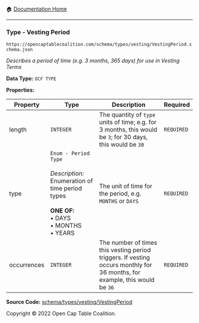 :house: [Documentation Home](/README.md)

---

### Type - Vesting Period

`https://opencaptablecoalition.com/schema/types/vesting/VestingPeriod.schema.json`

_Describes a period of time (e.g. 3 months, 365 days) for use in Vesting Terms_

**Data Type:** `OCF TYPE`

**Properties:**

| Property    | Type                                                                                                                                                     | Description                                                                                                                | Required   |
| ----------- | -------------------------------------------------------------------------------------------------------------------------------------------------------- | -------------------------------------------------------------------------------------------------------------------------- | ---------- |
| length      | `INTEGER`                                                                                                                                                | The quantity of `type` units of time; e.g. for 3 months, this would be `3`; for 30 days, this would be `30`                | `REQUIRED` |
| type        | `Enum - Period Type`</br></br>_Description:_ Enumeration of time period types</br></br>**ONE OF:** </br>&bull; DAYS </br>&bull; MONTHS </br>&bull; YEARS | The unit of time for the period, e.g. `MONTHS` or `DAYS`                                                                   | `REQUIRED` |
| occurrences | `INTEGER`                                                                                                                                                | The number of times this vesting period triggers. If vesting occurs monthly for 36 months, for example, this would be `36` | `REQUIRED` |

**Source Code:** [schema/types/vesting/VestingPeriod](/schema/types/vesting/VestingPeriod.schema.json)

Copyright © 2022 Open Cap Table Coalition.
